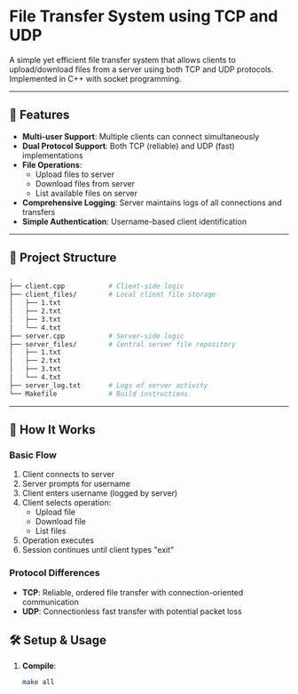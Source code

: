 # File Transfer System using TCP and UDP

A simple yet efficient file transfer system that allows clients to upload/download files from a server using both TCP and UDP protocols. Implemented in C++ with socket programming.

---

## 📌 Features

- **Multi-user Support**: Multiple clients can connect simultaneously
- **Dual Protocol Support**: Both TCP (reliable) and UDP (fast) implementations
- **File Operations**:
  - Upload files to server
  - Download files from server
  - List available files on server
- **Comprehensive Logging**: Server maintains logs of all connections and transfers
- **Simple Authentication**: Username-based client identification

---

## 📁 Project Structure

```bash
.
├── client.cpp           # Client-side logic
├── client_files/        # Local client file storage
│   ├── 1.txt
│   ├── 2.txt
│   ├── 3.txt
│   └── 4.txt
├── server.cpp           # Server-side logic
├── server_files/        # Central server file repository
│   ├── 1.txt
│   ├── 2.txt
│   ├── 3.txt
│   └── 4.txt
├── server_log.txt       # Logs of server activity
└── Makefile             # Build instructions

```
---

## 🚀 How It Works

### Basic Flow
1. Client connects to server
2. Server prompts for username
3. Client enters username (logged by server)
4. Client selects operation:
   - Upload file
   - Download file
   - List files
5. Operation executes
6. Session continues until client types "exit"

### Protocol Differences
- **TCP**: Reliable, ordered file transfer with connection-oriented communication
- **UDP**: Connectionless fast transfer with potential packet loss

## 🛠 Setup & Usage

1. **Compile**:
   ```bash
   make all
